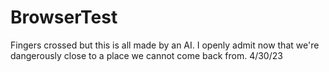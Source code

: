 # BrowserTest
Fingers crossed but this is all made by an AI. I openly admit now that we're dangerously close to a place we cannot come back from. 4/30/23
